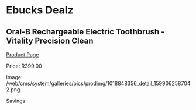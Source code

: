 
# Ebucks Dealz
## Oral-B Rechargeable Electric Toothbrush - Vitality Precision Clean
[Product Page](https://www.ebucks.com/web/shop/productSelected.do?prodId=1018848356&catId=375509364)

Price: R399.00

Image: /web/cms/system/galleries/pics/prodimg/1018848356_detail_1599062587042.png

Savings: 


	